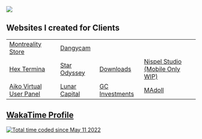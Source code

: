 <img src="https://wakatime.com/share/@patrickrgt/b3e34f50-ae97-4cf6-920f-c87f1f03e3d6.svg">

<h2>Websites I created for Clients</h2>

<table>
    <tr>
    <td><a href="https://www.montreality.shop/">Montreality Store</a></td>
    <td><a href="https://dangycam.com/">Dangycam</a></td>
  </tr>
  <tr>
    <td><a href="https://hextermina.com/">Hex Termina</a></td>
    <td><a href="https://starodysseystore.com/">Star Odyssey</a></td>
    <td><a href="https://downloads.supply/">Downloads</a></td>
    <td><a href="https://www.nispelstudio.com/">Nispel Studio (Mobile Only WIP)</a></td>
  </tr>
  <tr>
    <td><a href="https://aikovirtualnfts.com/userpanel">Aiko Virtual User Panel</a></td>
    <td><a href="https://www.lunarcapital.xyz/">Lunar Capital</a></td>
    <td><a href="https://gc.lol/">GC Investments</a></td>
    <td><a href="https://www.madoll.art/">MAdoll</a></td>
  </tr>
</table>

<h2><a href="https://wakatime.com/@patrickrgt">WakaTime Profile</a></h2>
<a href="https://wakatime.com/@82b99c37-03a0-4aa7-a08a-d8b5772b0dcb"><img src="https://wakatime.com/badge/user/82b99c37-03a0-4aa7-a08a-d8b5772b0dcb.svg" alt="Total time coded since May 11 2022" /></a>
